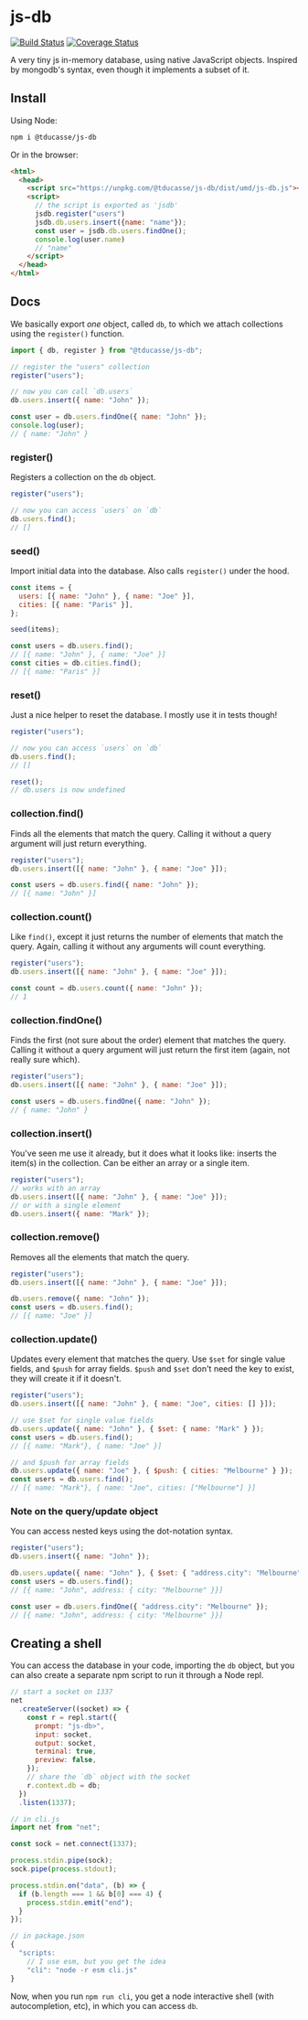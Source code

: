 # js-db

[![Build Status](https://travis-ci.org/tducasse/js-db.svg?branch=main)](https://travis-ci.org/tducasse/js-db)
[![Coverage Status](https://coveralls.io/repos/github/tducasse/js-db/badge.svg?branch=main)](https://coveralls.io/github/tducasse/js-db?branch=main)

A very tiny js in-memory database, using native JavaScript objects. Inspired by mongodb's syntax, even though it implements a subset of it.

## Install
Using Node:
```sh
npm i @tducasse/js-db
```
Or in the browser:
```html
<html>
  <head>
    <script src="https://unpkg.com/@tducasse/js-db/dist/umd/js-db.js"></script>
    <script>
      // the script is exported as 'jsdb'
      jsdb.register("users")
      jsdb.db.users.insert({name: "name"});
      const user = jsdb.db.users.findOne();
      console.log(user.name)
      // "name"
    </script>
  </head>
</html>
```

## Docs

We basically export _one_ object, called `db`, to which we attach collections using the `register()` function.

```js
import { db, register } from "@tducasse/js-db";

// register the "users" collection
register("users");

// now you can call `db.users`
db.users.insert({ name: "John" });

const user = db.users.findOne({ name: "John" });
console.log(user);
// { name: "John" }
```

### register()

Registers a collection on the `db` object.

```js
register("users");

// now you can access `users` on `db`
db.users.find();
// []
```

### seed()

Import initial data into the database. Also calls `register()` under the hood.

```js
const items = {
  users: [{ name: "John" }, { name: "Joe" }],
  cities: [{ name: "Paris" }],
};

seed(items);

const users = db.users.find();
// [{ name: "John" }, { name: "Joe" }]
const cities = db.cities.find();
// [{ name: "Paris" }]
```

### reset()

Just a nice helper to reset the database. I mostly use it in tests though!

```js
register("users");

// now you can access `users` on `db`
db.users.find();
// []

reset();
// db.users is now undefined
```

### collection.find()

Finds all the elements that match the query. Calling it without a query argument will just return everything.

```js
register("users");
db.users.insert([{ name: "John" }, { name: "Joe" }]);

const users = db.users.find({ name: "John" });
// [{ name: "John" }]
```

### collection.count()

Like `find()`, except it just returns the number of elements that match the query. Again, calling it without any arguments will count everything.

```js
register("users");
db.users.insert([{ name: "John" }, { name: "Joe" }]);

const count = db.users.count({ name: "John" });
// 1
```

### collection.findOne()

Finds the first (not sure about the order) element that matches the query. Calling it without a query argument will just return the first item (again, not really sure which).

```js
register("users");
db.users.insert([{ name: "John" }, { name: "Joe" }]);

const users = db.users.findOne({ name: "John" });
// { name: "John" }
```

### collection.insert()

You've seen me use it already, but it does what it looks like: inserts the item(s) in the collection. Can be either an array or a single item.

```js
register("users");
// works with an array
db.users.insert([{ name: "John" }, { name: "Joe" }]);
// or with a single element
db.users.insert({ name: "Mark" });
```

### collection.remove()

Removes all the elements that match the query.

```js
register("users");
db.users.insert([{ name: "John" }, { name: "Joe" }]);

db.users.remove({ name: "John" });
const users = db.users.find();
// [{ name: "Joe" }]
```

### collection.update()

Updates every element that matches the query. Use `$set` for single value fields, and `$push` for array fields. `$push` and `$set` don't need the key to exist, they will create it if it doesn't.

```js
register("users");
db.users.insert([{ name: "John" }, { name: "Joe", cities: [] }]);

// use $set for single value fields
db.users.update({ name: "John" }, { $set: { name: "Mark" } });
const users = db.users.find();
// [{ name: "Mark"}, { name: "Joe" }]

// and $push for array fields
db.users.update({ name: "Joe" }, { $push: { cities: "Melbourne" } });
const users = db.users.find();
// [{ name: "Mark"}, { name: "Joe", cities: ["Melbourne"] }]
```

### Note on the query/update object

You can access nested keys using the dot-notation syntax.

```js
register("users");
db.users.insert({ name: "John" });

db.users.update({ name: "John" }, { $set: { "address.city": "Melbourne" } });
const users = db.users.find();
// [{ name: "John", address: { city: "Melbourne" }}]

const user = db.users.findOne({ "address.city": "Melbourne" });
// [{ name: "John", address: { city: "Melbourne" }}]
```

## Creating a shell

You can access the database in your code, importing the `db` object, but you can also create a separate npm script to run it through a Node repl.

```js
// start a socket on 1337
net
  .createServer((socket) => {
    const r = repl.start({
      prompt: "js-db>",
      input: socket,
      output: socket,
      terminal: true,
      preview: false,
    });
    // share the `db` object with the socket
    r.context.db = db;
  })
  .listen(1337);
```

```js
// in cli.js
import net from "net";

const sock = net.connect(1337);

process.stdin.pipe(sock);
sock.pipe(process.stdout);

process.stdin.on("data", (b) => {
  if (b.length === 1 && b[0] === 4) {
    process.stdin.emit("end");
  }
});
```

```js
// in package.json
{
  "scripts:
    // I use esm, but you get the idea
    "cli": "node -r esm cli.js"
}
```

Now, when you run `npm run cli`, you get a node interactive shell (with autocompletion, etc), in which you can access `db`.
